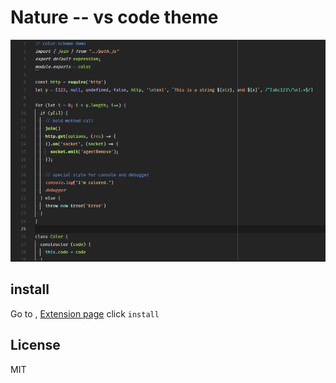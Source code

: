 # Nature -- vs code theme
![demo js](https://raw.githubusercontent.com/jacobsun/Nature/master/demo_js.png "demo js")

## install

Go to , [Extension page](https://marketplace.visualstudio.com/items?itemName=sunreal.nature "Link to marketplace")
click `install`

## License

MIT
